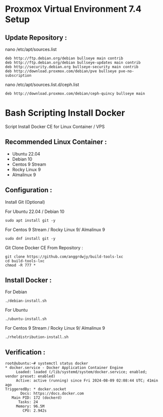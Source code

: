 # Proxmox Virtual Environment 7.4 Setup
Update Repository :
---------------
nano /etc/apt/sources.list
```
deb http://ftp.debian.org/debian bullseye main contrib
deb http://ftp.debian.org/debian bullseye-updates main contrib
deb http://security.debian.org bullseye-security main contrib
deb http://download.proxmox.com/debian/pve bullseye pve-no-subscription
```
nano /etc/apt/sources.list.d/ceph.list
```
deb http://download.proxmox.com/debian/ceph-quincy bullseye main
```

# Bash Scripting Install Docker
Script Install Docker CE for Linux Container / VPS 

Recommended Linux Container : 
---------------
- Ubuntu 22.04
- Debian 10
- Centos 9 Stream
- Rocky Linux 9
- Almalinux 9

Configuration :
---------------
Install Git (Optional)

For Ubuntu 22.04 / Debian 10
```
sudo apt install git -y
```
For Centos 9 Stream / Rocky Linux 9/ Almalinux 9
```
sudo dnf install git -y 
```

Git Clone Docker CE From Repository :
```
git clone https://github.com/anggrdwjy/build-tools-lxc
cd build-tools-lxc
chmod -R 777 *
```

Install Docker :
-----------------
For Debian
```
./debian-install.sh
```
For Ubuntu
```
./ubuntu-install.sh              
```
For Centos 9 Stream / Rocky Linux 9/ Almalinux 9
```
./rheldistribution-install.sh
```

Verification :
---------------
```
root@ubuntu:~# systemctl status docker
* docker.service - Docker Application Container Engine
     Loaded: loaded (/lib/systemd/system/docker.service; enabled; vendor preset: enabled)
     Active: active (running) since Fri 2024-08-09 02:08:44 UTC; 41min ago
TriggeredBy: * docker.socket
       Docs: https://docs.docker.com
   Main PID: 172 (dockerd)
      Tasks: 24
     Memory: 96.5M
        CPU: 2.942s
```

